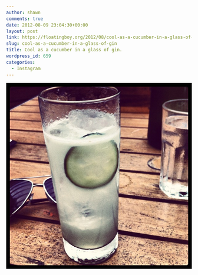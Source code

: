 ```yaml
---
author: shawn
comments: true
date: 2012-08-09 23:04:30+00:00
layout: post
link: https://floatingboy.org/2012/08/cool-as-a-cucumber-in-a-glass-of-gin/
slug: cool-as-a-cucumber-in-a-glass-of-gin
title: Cool as a cucumber in a glass of gin.
wordpress_id: 659
categories:
  - Instagram
---
```


![Cool as a cucumber in a glass of gin.](/assets/media/2012/08/fc28c2d2e27511e1a78c12313804ce91_7.jpg)
